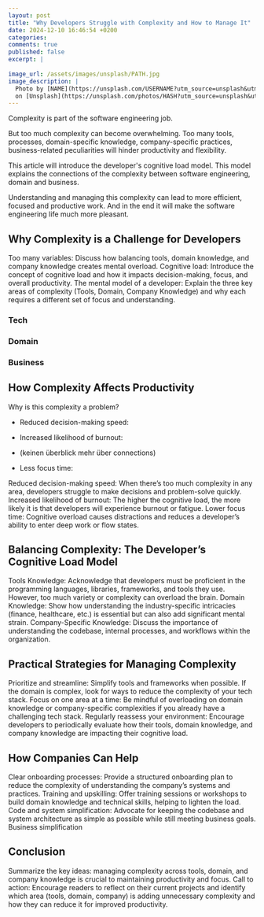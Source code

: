 ```yaml
---
layout: post
title: "Why Developers Struggle with Complexity and How to Manage It"
date: 2024-12-10 16:46:54 +0200
categories: 
comments: true
published: false
excerpt: |
  
image_url: /assets/images/unsplash/PATH.jpg
image_description: |
  Photo by [NAME](https://unsplash.com/USERNAME?utm_source=unsplash&utm_medium=referral&utm_content=creditCopyText)
  on [Unsplash](https://unsplash.com/photos/HASH?utm_source=unsplash&utm_medium=referral&utm_content=creditCopyText)
---
```


Complexity is part of the software engineering job. 

But too much complexity can become overwhelming. Too many tools, processes, domain-specific knowledge, company-specific practices, business-related peculiarities will hinder productivity and flexibility.

This article will introduce the developer's cognitive load model. This model explains the connections of the complexity between software engineering, domain and business. 

Understanding and managing this complexity can lead to more efficient, focused and productive work. And in the end it will make the software engineering life much more pleasant.



## Why Complexity is a Challenge for Developers

Too many variables: Discuss how balancing tools, domain knowledge, and company knowledge creates mental overload.
Cognitive load: Introduce the concept of cognitive load and how it impacts decision-making, focus, and overall productivity.
The mental model of a developer: Explain the three key areas of complexity (Tools, Domain, Company Knowledge) and why each requires a different set of focus and understanding.

### Tech

### Domain

### Business

## How Complexity Affects Productivity

Why is this complexity a problem?

- Reduced decision-making speed:

- Increased likelihood of burnout:

- (keinen überblick mehr über connections)

- Less focus time:

Reduced decision-making speed: When there’s too much complexity in any area, developers struggle to make decisions and problem-solve quickly.
Increased likelihood of burnout: The higher the cognitive load, the more likely it is that developers will experience burnout or fatigue.
Lower focus time: Cognitive overload causes distractions and reduces a developer’s ability to enter deep work or flow states.

## Balancing Complexity: The Developer’s Cognitive Load Model

Tools Knowledge: Acknowledge that developers must be proficient in the programming languages, libraries, frameworks, and tools they use. However, too much variety or complexity can overload the brain.
Domain Knowledge: Show how understanding the industry-specific intricacies (finance, healthcare, etc.) is essential but can also add significant mental strain.
Company-Specific Knowledge: Discuss the importance of understanding the codebase, internal processes, and workflows within the organization.

## Practical Strategies for Managing Complexity

Prioritize and streamline: Simplify tools and frameworks when possible. If the domain is complex, look for ways to reduce the complexity of your tech stack.
Focus on one area at a time: Be mindful of overloading on domain knowledge or company-specific complexities if you already have a challenging tech stack.
Regularly reassess your environment: Encourage developers to periodically evaluate how their tools, domain knowledge, and company knowledge are impacting their cognitive load.

## How Companies Can Help

Clear onboarding processes: Provide a structured onboarding plan to reduce the complexity of understanding the company’s systems and practices.
Training and upskilling: Offer training sessions or workshops to build domain knowledge and technical skills, helping to lighten the load.
Code and system simplification: Advocate for keeping the codebase and system architecture as simple as possible while still meeting business goals.
Business simplification

## Conclusion

Summarize the key ideas: managing complexity across tools, domain, and company knowledge is crucial to maintaining productivity and focus.
Call to action: Encourage readers to reflect on their current projects and identify which area (tools, domain, company) is adding unnecessary complexity and how they can reduce it for improved productivity.